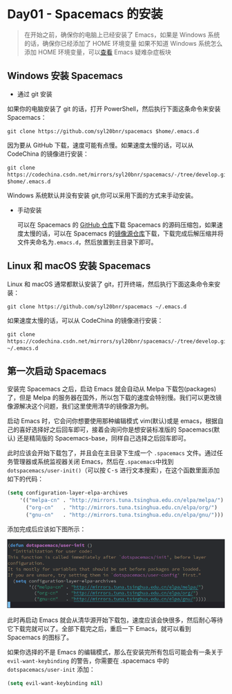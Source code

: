 # Day01 - Spacemacs 的安装

> 在开始之前，确保你的电脑上已经安装了 Emacs，如果是 Windows 系统的话，确保你已经添加了 HOME 环境变量
> 如果不知道 Windows 系统怎么添加 HOME 环境变量，可以[查看](emacs_wrong.md) Emacs 疑难杂症板块

## Windows 安装 Spacemacs

- 通过 git 安装

如果你的电脑安装了 git 的话，打开 PowerShell，然后执行下面这条命令来安装 Spacemacs：

  ```shell
git clone https://github.com/syl20bnr/spacemacs $home/.emacs.d
  ```

  因为要从 GitHub 下载，速度可能有点慢。如果速度太慢的话，可以从 CodeChina 的镜像进行安装：

  ```shell
git clone https://codechina.csdn.net/mirrors/syl20bnr/spacemacs/-/tree/develop.git $home/.emacs.d
  ```

  Windows 系统默认并没有安装 git,你可以采用下面的方式来手动安装。

- 手动安装

  可以在 Spacemacs 的 [GitHub 仓库](https://github.com/syl20bnr/spacemacs#install-spacemacs-in-windows)下载 Spacemacs 的源码压缩包，如果速度太慢的话，可以在 Spacemacs 的[镜像源仓库](https://codechina.csdn.net/mirrors/syl20bnr/spacemacs)下载，下载完成后解压缩并将文件夹命名为`.emacs.d`，然后放置到主目录下即可。

## Linux 和 macOS 安装 Spacemacs

Linux 和 macOS 通常都默认安装了 git，打开终端，然后执行下面这条命令来安装：

```shell
git clone https://github.com/syl20bnr/spacemacs ~/.emacs.d
```

如果速度太慢的话，可以从 CodeChina 的镜像进行安装：

```shell
git clone https://codechina.csdn.net/mirrors/syl20bnr/spacemacs/-/tree/develop.git ~/.emacs.d
```

## 第一次启动 Spacemacs

安装完 Spacemacs 之后，启动 Emacs 就会自动从 Melpa 下载包(packages)了，但是 Melpa 的服务器在国外，所以包下载的速度会特别慢。我们可以更改镜像源解决这个问题，我们这里使用清华的镜像源为例。

启动 Emacs 时，它会问你想要使用那种编辑模式 vim(默认)或是 emacs，根据自己的喜好选择好之后回车即可，接着会询问你是想安装标准版的 Spacemacs(默认) 还是精简版的 Spacemacs-base，同样自己选择之后回车即可。

此时应该会开始下载包了，并且会在主目录下生成一个 `.spacemacs` 文件。通过任务管理器或系统监视器关闭 Emacs，然后在`.spacemacs`中找到 `dotspacemacs/user-init()`（可以按 <kbd>C-s</kbd> 进行文本搜索），在这个函数里面添加如下的代码：

```lisp
(setq configuration-layer-elpa-archives
    '(("melpa-cn" . "http://mirrors.tuna.tsinghua.edu.cn/elpa/melpa/")
      ("org-cn"   . "http://mirrors.tuna.tsinghua.edu.cn/elpa/org/")
      ("gnu-cn"   . "http://mirrors.tuna.tsinghua.edu.cn/elpa/gnu/")))
```

添加完成后应该如下图所示：

![添加完成后的模样](mirror_example.png)

此时再启动 Emacs 就会从清华源开始下载包，速度应该会快很多，然后耐心等待它下载完就可以了。全部下载完之后，重启一下 Emacs，就可以看到 Spacemacs 的图标了。

如果你选择的不是 Emacs 的编辑模式，那么在安装完所有包后可能会有一条关于 `evil-want-keybinding` 的警告，你需要在 .spacemacs 中的 `dotspacemacs/user-init` 添加：

```lisp
(setq evil-want-keybinding nil)
```

